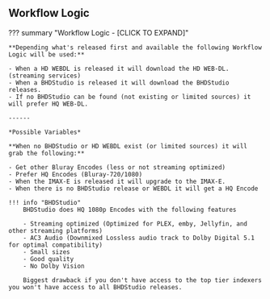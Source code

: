 ## Workflow Logic

??? summary "Workflow Logic - [CLICK TO EXPAND]"

    **Depending what's released first and available the following Workflow Logic will be used:**

    - When a HD WEBDL is released it will download the HD WEB-DL. (streaming services)
    - When a BHDStudio is released it will download the BHDStudio releases.
    - If no BHDStudio can be found (not existing or limited sources) it will prefer HQ WEB-DL.

    ------

    *Possible Variables*

    **When no BHDStudio or HD WEBDL exist (or limited sources) it will grab the following:**

    - Get other Bluray Encodes (less or not streaming optimized)
    - Prefer HQ Encodes (Bluray-720/1080)
    - When the IMAX-E is released it will upgrade to the IMAX-E.
    - When there is no BHDStudio release or WEBDL it will get a HQ Encode

    !!! info "BHDStudio"
        BHDStudio does HQ 1080p Encodes with the following features

        - Streaming optimized (Optimized for PLEX, emby, Jellyfin, and other streaming platforms)
        - AC3 Audio (Downmixed Lossless audio track to Dolby Digital 5.1 for optimal compatibility)
        - Small sizes
        - Good quality
        - No Dolby Vision

        Biggest drawback if you don't have access to the top tier indexers you won't have access to all BHDStudio releases.
